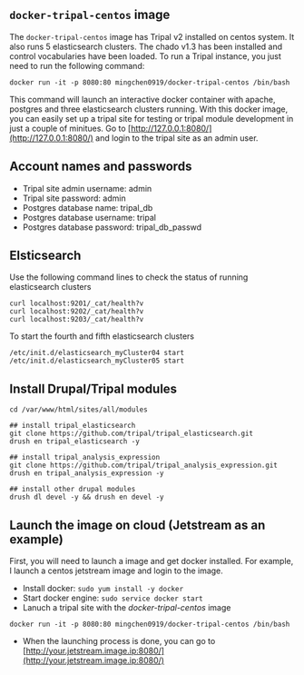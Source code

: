 ## `docker-tripal-centos` image

The `docker-tripal-centos` image has Tripal v2 installed on centos system. It
also runs 5 elasticsearch clusters. The chado v1.3 has been installed and
control vocabularies have been loaded. To run a Tripal instance, you just need
to run the following command:

```
docker run -it -p 8080:80 mingchen0919/docker-tripal-centos /bin/bash
```

This command will launch an interactive docker container with apache, postgres
and three elasticsearch clusters running. With this docker image, you can easily 
set up a tripal site for testing or tripal module development in just a couple
of minitues. Go to [http://127.0.0.1:8080/](http://127.0.0.1:8080/) and login
to the tripal site as an admin user.

## Account names and passwords

* Tripal site admin username: admin
* Tripal site password: admin
* Postgres database name: tripal_db
* Postgres database username: tripal
* Postgres database password: tripal_db_passwd

## Elsticsearch

Use the following command lines to check the status of running elasticsearch
clusters

```
curl localhost:9201/_cat/health?v
curl localhost:9202/_cat/health?v
curl localhost:9203/_cat/health?v
```

To start the fourth and fifth elasticsearch clusters

```
/etc/init.d/elasticsearch_myCluster04 start
/etc/init.d/elasticsearch_myCluster05 start
```

## Install Drupal/Tripal modules

```
cd /var/www/html/sites/all/modules

## install tripal_elasticsearch
git clone https://github.com/tripal/tripal_elasticsearch.git
drush en tripal_elasticsearch -y

## install tripal_analysis_expression
git clone https://github.com/tripal/tripal_analysis_expression.git
drush en tripal_analysis_expression -y

## install other drupal modules
drush dl devel -y && drush en devel -y
```

## Launch the image on cloud (Jetstream as an example)

First, you will need to launch a image and get docker installed. For example,
I launch a centos jetstream image and login to the image.

* Install docker: `sudo yum install -y docker`
* Start docker engine: `sudo service docker start`
* Lanuch a tripal site with the *docker-tripal-centos* image

```
docker run -it -p 8080:80 mingchen0919/docker-tripal-centos /bin/bash
```

* When the launching process is done, you can go to [http://your.jetstream.image.ip:8080/](http://your.jetstream.image.ip:8080/)
